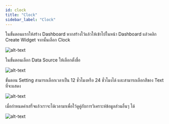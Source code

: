 ```yaml
---
id: clock
title: "Clock"
sidebar_label: "Clock"
---
```


ในขั้นตอนแรกให้สร้าง Dashboard หากสร้างใว้แล้วให้เข้าไปในหน้า Dashboard แล้วคลิก Create Widget จากนั้นเลือก Clock

![alt-text](/img/create-widget.png)

ในขั้นตอนเลือก Data Source ให้เลือกตั้งชื่อ 

![alt-text](/img/data-source-one.png)


ขั้นตอน Setting สามารถเลือกเวลาเป็น 12 ชั่วโมงหรือ 24 ชั่วโมงได้ และสามารถเลือกสีของ Text ที่จะแสดง

![alt-text](/img/clock.png)

เมื่อกำหนดค่าเสร็จแล้วเราจะได้เวลามาเพื่อใว้ดูคู่กับการวิเคราะห์ข้อมูลส่วนอื่นๆ ได้

![alt-text](/img/clock-dashboard.png)